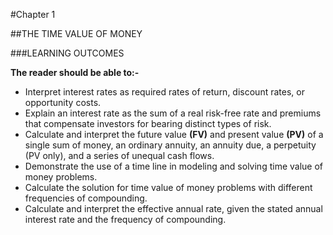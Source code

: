 #Chapter 1

##THE TIME VALUE OF MONEY

###LEARNING OUTCOMES

**The reader should be able to:-**

- Interpret interest rates as required rates of return, discount rates, or opportunity costs.
- Explain an interest rate as the sum of a real risk-free rate and premiums that compensate investors for bearing distinct types of risk.
- Calculate and interpret the future value **(FV)** and present value **(PV)** of a single sum of money, an ordinary annuity, an annuity due, a perpetuity (PV only), and a series of unequal cash flows.
- Demonstrate the use of a time line in modeling and solving time value of money problems.
- Calculate the solution for time value of money problems with different frequencies of compounding.
- Calculate and interpret the effective annual rate, given the stated annual interest rate and the frequency of compounding.
